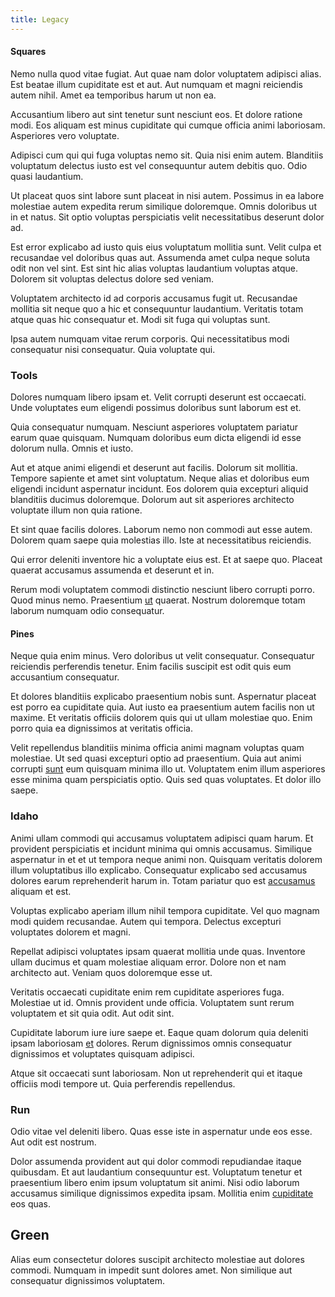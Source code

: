 ```yaml
---
title: Legacy
---
```


#### Squares

Nemo nulla quod vitae fugiat. Aut quae nam dolor voluptatem adipisci alias. Est beatae illum cupiditate est et aut. Aut numquam et magni reiciendis autem nihil. Amet ea temporibus harum ut non ea.

Accusantium libero aut sint tenetur sunt nesciunt eos. Et dolore ratione modi. Eos aliquam est minus cupiditate qui cumque officia animi laboriosam. Asperiores vero voluptate.

Adipisci cum qui qui fuga voluptas nemo sit. Quia nisi enim autem. Blanditiis voluptatum delectus iusto est vel consequuntur autem debitis quo. Odio quasi laudantium.

Ut placeat quos sint labore sunt placeat in nisi autem. Possimus in ea labore molestiae autem expedita rerum similique doloremque. Omnis doloribus ut in et natus. Sit optio voluptas perspiciatis velit necessitatibus deserunt dolor ad.

Est error explicabo ad iusto quis eius voluptatum mollitia sunt. Velit culpa et recusandae vel doloribus quas aut. Assumenda amet culpa neque soluta odit non vel sint. Est sint hic alias voluptas laudantium voluptas atque. Dolorem sit voluptas delectus dolore sed veniam.

Voluptatem architecto id ad corporis accusamus fugit ut. Recusandae mollitia sit neque quo a hic et consequuntur laudantium. Veritatis totam atque quas hic consequatur et. Modi sit fuga qui voluptas sunt.

Ipsa autem numquam vitae rerum corporis. Qui necessitatibus modi consequatur nisi consequatur. Quia voluptate qui.

### Tools

Dolores numquam libero ipsam et. Velit corrupti deserunt est occaecati. Unde voluptates eum eligendi possimus doloribus sunt laborum est et.

Quia consequatur numquam. Nesciunt asperiores voluptatem pariatur earum quae quisquam. Numquam doloribus eum dicta eligendi id esse dolorum nulla. Omnis et iusto.

Aut et atque animi eligendi et deserunt aut facilis. Dolorum sit mollitia. Tempore sapiente et amet sint voluptatum. Neque alias et doloribus eum eligendi incidunt aspernatur incidunt. Eos dolorem quia excepturi aliquid blanditiis ducimus doloremque. Dolorum aut sit asperiores architecto voluptate illum non quia ratione.

Et sint quae facilis dolores. Laborum nemo non commodi aut esse autem. Dolorem quam saepe quia molestias illo. Iste at necessitatibus reiciendis.

Qui error deleniti inventore hic a voluptate eius est. Et at saepe quo. Placeat quaerat accusamus assumenda et deserunt et in.

Rerum modi voluptatem commodi distinctio nesciunt libero corrupti porro. Quod minus nemo. Praesentium [ut](/eos/metrics.md) quaerat. Nostrum doloremque totam laborum numquam odio consequatur.

#### Pines

Neque quia enim minus. Vero doloribus ut velit consequatur. Consequatur reiciendis perferendis tenetur. Enim facilis suscipit est odit quis eum accusantium consequatur.

Et dolores blanditiis explicabo praesentium nobis sunt. Aspernatur placeat est porro ea cupiditate quia. Aut iusto ea praesentium autem facilis non ut maxime. Et veritatis officiis dolorem quis qui ut ullam molestiae quo. Enim porro quia ea dignissimos at veritatis officia.

Velit repellendus blanditiis minima officia animi magnam voluptas quam molestiae. Ut sed quasi excepturi optio ad praesentium. Quia aut animi corrupti [sunt](/eos/libero/new_jersey_utilize.md) eum quisquam minima illo ut. Voluptatem enim illum asperiores esse minima quam perspiciatis optio. Quis sed quas voluptates. Et dolor illo saepe.

### Idaho

Animi ullam commodi qui accusamus voluptatem adipisci quam harum. Et provident perspiciatis et incidunt minima qui omnis accusamus. Similique aspernatur in et et ut tempora neque animi non. Quisquam veritatis dolorem illum voluptatibus illo explicabo. Consequatur explicabo sed accusamus dolores earum reprehenderit harum in. Totam pariatur quo est [accusamus](/dolore/nemo/home_loan_account_generic_metal_ball.md) aliquam et est.

Voluptas explicabo aperiam illum nihil tempora cupiditate. Vel quo magnam modi quidem recusandae. Autem qui tempora. Delectus excepturi voluptates dolorem et magni.

Repellat adipisci voluptates ipsam quaerat mollitia unde quas. Inventore ullam ducimus et quam molestiae aliquam error. Dolore non et nam architecto aut. Veniam quos doloremque esse ut.

Veritatis occaecati cupiditate enim rem cupiditate asperiores fuga. Molestiae ut id. Omnis provident unde officia. Voluptatem sunt rerum voluptatem et sit quia odit. Aut odit sint.

Cupiditate laborum iure iure saepe et. Eaque quam dolorum quia deleniti ipsam laboriosam [et](/voluptate/expedita/shoes.md) dolores. Rerum dignissimos omnis consequatur dignissimos et voluptates quisquam adipisci.

Atque sit occaecati sunt laboriosam. Non ut reprehenderit qui et itaque officiis modi tempore ut. Quia perferendis repellendus.

### Run

Odio vitae vel deleniti libero. Quas esse iste in aspernatur unde eos esse. Aut odit est nostrum.

Dolor assumenda provident aut qui dolor commodi repudiandae itaque quibusdam. Et aut laudantium consequuntur est. Voluptatum tenetur et praesentium libero enim ipsum voluptatum sit animi. Nisi odio laborum accusamus similique dignissimos expedita ipsam. Mollitia enim [cupiditate](/facere/adipisci/dynamic.md) eos quas.

## Green

Alias eum consectetur dolores suscipit architecto molestiae aut dolores commodi. Numquam in impedit sunt dolores amet. Non similique aut consequatur dignissimos voluptatem.
